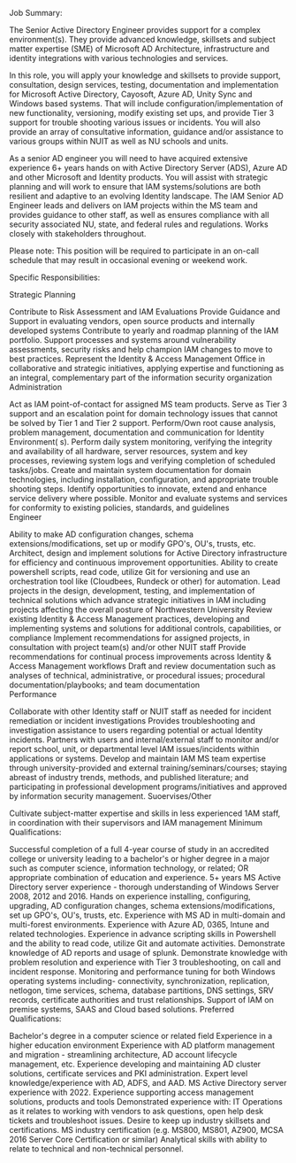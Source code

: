 Job Summary:

The Senior Active Directory Engineer provides support for a complex environment(s). They provide advanced knowledge, skillsets and subject matter expertise (SME) of Microsoft AD Architecture, infrastructure and identity integrations with various technologies and services.

In this role, you will apply your knowledge and skillsets to provide support, consultation, design services, testing, documentation and implementation for Microsoft Active Directory, Cayosoft, Azure AD, Unity Sync and Windows based systems. That will include configuration/implementation of new functionality, versioning, modify existing set ups, and provide Tier 3 support for trouble shooting various issues or incidents. You will also provide an array of consultative information, guidance and/or assistance to various groups within NUIT as well as NU schools and units.

As a senior AD engineer you will need to have acquired extensive experience 6+ years hands on with Active Directory Server (ADS), Azure AD and other Microsoft and Identity products. You will assist with strategic planning and will work to ensure that IAM systems/solutions are both resilient and adaptive to an evolving Identity landscape. The IAM Senior AD Engineer leads and delivers on IAM projects within the MS team and provides guidance to other staff, as well as ensures compliance with all security associated NU, state, and federal rules and regulations. Works closely with stakeholders throughout.

Please note: This position will be required to participate in an on-call schedule that may result in occasional evening or weekend work.

Specific Responsibilities:

Strategic Planning

Contribute to Risk Assessment and IAM Evaluations
Provide Guidance and Support in evaluating vendors, open source products and internally developed systems
Contribute to yearly and roadmap planning of the IAM portfolio.
Support processes and systems around vulnerability assessments, security risks and help champion IAM changes to move to best practices.
Represent the Identity & Access Management Office in collaborative and strategic initiatives, applying expertise and functioning as an integral, complementary part of the information security organization
Administration

Act as IAM point-of-contact for assigned MS team products.
Serve as Tier 3 support and an escalation point for domain technology issues that cannot be solved by Tier 1 and Tier 2 support. Perform/Own root cause analysis, problem management, documentation and communication for Identity Environment( s).
Perform daily system monitoring, verifying the integrity and availability of all hardware, server resources, system and key processes, reviewing system logs and verifying completion of scheduled tasks/jobs.
Create and maintain system documentation for domain technologies, including installation, configuration, and appropriate trouble shooting steps.
Identify opportunities to innovate, extend and enhance service delivery where possible.
Monitor and evaluate systems and services for conformity to existing policies,
standards, and guidelines        
Engineer

Ability to make AD configuration changes, schema extensions/modifications, set up or modify GPO's, OU's, trusts, etc.
Architect, design and implement solutions for Active Directory infrastructure for efficiency and continuous improvement opportunities.
Ability to create powershell scripts, read code, utilize Git for versioning and use an orchestration tool like (Cloudbees, Rundeck or other) for automation.
Lead projects in the design, development, testing, and implementation of technical solutions which advance strategic initiatives in IAM including projects affecting the overall posture of Northwestern University
Review existing Identity & Access Management practices, developing and implementing systems and solutions for additional controls, capabilities, or compliance
Implement recommendations for assigned projects, in consultation with project team(s) and/or other NUIT staff
Provide recommendations for continual process improvements across Identity &
Access Management workflows
Draft and review documentation such as analyses of technical, administrative, or procedural issues; procedural documentation/playbooks; and team documentation                          
Performance

Collaborate with other Identity staff or NUIT staff as needed for incident remediation or incident investigations
Provides troubleshooting and investigation assistance to users regarding potential or actual Identity incidents.
Partners with users and internal/external staff to monitor and/or report school, unit, or departmental level IAM issues/incidents within applications or systems.
Develop and maintain IAM MS team expertise through university-provided and external training/seminars/courses; staying abreast of industry trends, methods, and published literature; and participating in professional development
programs/initiatives and approved by information security management.
Suoervises/Other

Cultivate subject-matter expertise and skills in less experienced 1AM staff, in coordination with their supervisors and IAM management 
Minimum Qualifications:

Successful completion of a full 4-year course of study in an accredited college or university leading to a bachelor's or higher degree in a major such as computer science, information technology, or related; OR appropriate combination of education and experience.
5+ years MS Active Directory server experience - thorough understanding of Windows Server 2008, 2012 and 2016.
Hands on experience installing, configuring, upgrading, AD configuration changes, schema extensions/modifications, set up GPO's, OU's, trusts, etc.
Experience with MS AD in multi-domain and multi-forest environments.
Experience with Azure AD, 0365, Intune and related technologies.
Experience in advance scripting skills in Powershell and the ability to read code, utilize Git and automate activities.
Demonstrate knowledge of AD reports and usage of splunk.
Demonstrate knowledge with problem resolution and experience with Tier 3 troubleshooting, on call and incident response.
Monitoring and performance tuning for both Windows operating systems including- connectivity, synchronization, replication, netlogon, time services, schema, database partitions, DNS settings, SRV records, certificate authorities and trust relationships.
Support of IAM on premise systems, SAAS and Cloud based solutions.
Preferred Qualifications:

Bachelor's degree in a computer science or related field
Experience in a higher education environment
Experience with AD platform management and migration - streamlining architecture, AD account lifecycle management, etc.
Experience developing and maintaining AD cluster solutions, certificate services and PKI administration.
Expert level knowledge/experience with AD, ADFS, and AAD.
MS Active Directory server experience with 2022.
Experience supporting access management solutions, products and tools
Demonstrated experience with: IT Operations as it relates to working with vendors to ask questions, open help desk tickets and troubleshoot issues.
Desire to keep up industry skillsets and certifications.
MS industry certification (e.g. MS800, MS801, AZ900, MCSA 2016 Server Core Certification or similar)
Analytical skills with ability to relate to technical and non-technical personnel.
